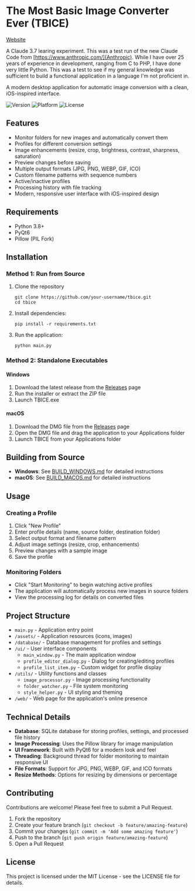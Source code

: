 # The Most Basic Image Converter Ever (TBICE)

[Website](https://paulbarby.github.io/TBICE/index.html)
 
A Claude 3.7 learing experiment. This was a test run of the new Claude Code from [https://www.anthropic.com/](Anthropic). While I have over 25 years of experience in development, ranging from C to PHP, I have done very little Python. This was a test to see if my general knowledge was sufficient to build a functional application in a language I'm not proficient in.

A modern desktop application for automatic image conversion with a clean, iOS-inspired interface.

![Version](https://img.shields.io/badge/version-1.0.0-blue.svg)
![Platform](https://img.shields.io/badge/platform-Windows%20|%20macOS%20|%20Linux-lightgrey.svg)
![License](https://img.shields.io/badge/license-MIT-green.svg)

## Features

- Monitor folders for new images and automatically convert them
- Profiles for different conversion settings
- Image enhancements (resize, crop, brightness, contrast, sharpness, saturation)
- Preview changes before saving
- Multiple output formats (JPG, PNG, WEBP, GIF, ICO)
- Custom filename patterns with sequence numbers
- Active/inactive profiles
- Processing history with file tracking
- Modern, responsive user interface with iOS-inspired design

## Requirements

- Python 3.8+
- PyQt6
- Pillow (PIL Fork)

## Installation

### Method 1: Run from Source

1. Clone the repository
   ```
   git clone https://github.com/your-username/tbice.git
   cd tbice
   ```
2. Install dependencies:
   ```
   pip install -r requirements.txt
   ```
3. Run the application:
   ```
   python main.py
   ```

### Method 2: Standalone Executables

#### Windows
1. Download the latest release from the [Releases](https://github.com/your-username/tbice/releases) page
2. Run the installer or extract the ZIP file
3. Launch TBICE.exe

#### macOS
1. Download the DMG file from the [Releases](https://github.com/your-username/tbice/releases) page
2. Open the DMG file and drag the application to your Applications folder
3. Launch TBICE from your Applications folder

## Building from Source

- **Windows**: See [BUILD_WINDOWS.md](BUILD_WINDOWS.md) for detailed instructions
- **macOS**: See [BUILD_MACOS.md](BUILD_MACOS.md) for detailed instructions

## Usage

### Creating a Profile

1. Click "New Profile"
2. Enter profile details (name, source folder, destination folder)
3. Select output format and filename pattern
4. Adjust image settings (resize, crop, enhancements)
5. Preview changes with a sample image
6. Save the profile

### Monitoring Folders

- Click "Start Monitoring" to begin watching active profiles
- The application will automatically process new images in source folders
- View the processing log for details on converted files

## Project Structure

- `main.py` - Application entry point
- `/assets/` - Application resources (icons, images)
- `/database/` - Database management for profiles and settings
- `/ui/` - User interface components
  - `main_window.py` - The main application window
  - `profile_editor_dialog.py` - Dialog for creating/editing profiles
  - `profile_list_item.py` - Custom widget for profile display
- `/utils/` - Utility functions and classes
  - `image_processor.py` - Image processing functionality
  - `folder_watcher.py` - File system monitoring
  - `style_helper.py` - UI styling and theming
- `/web/` - Web page for the application's online presence

## Technical Details

- **Database**: SQLite database for storing profiles, settings, and processed file history
- **Image Processing**: Uses the Pillow library for image manipulation
- **UI Framework**: Built with PyQt6 for a modern look and feel
- **Threading**: Background thread for folder monitoring to maintain responsive UI
- **File Formats**: Support for JPG, PNG, WEBP, GIF, and ICO formats
- **Resize Methods**: Options for resizing by dimensions or percentage

## Contributing

Contributions are welcome! Please feel free to submit a Pull Request.

1. Fork the repository
2. Create your feature branch (`git checkout -b feature/amazing-feature`)
3. Commit your changes (`git commit -m 'Add some amazing feature'`)
4. Push to the branch (`git push origin feature/amazing-feature`)
5. Open a Pull Request

## License

This project is licensed under the MIT License - see the LICENSE file for details.
